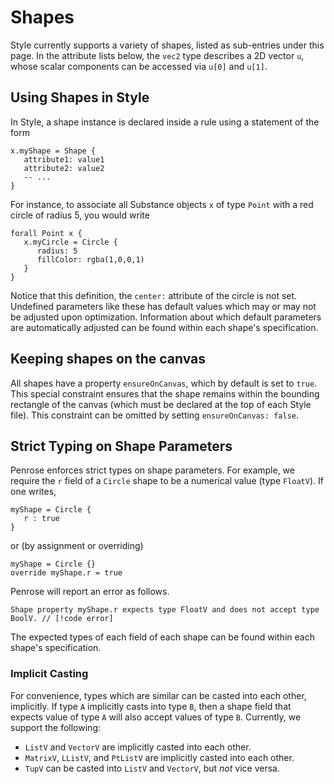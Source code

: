 # Shapes

Style currently supports a variety of shapes, listed as sub-entries under this page. In the attribute lists below, the `vec2` type describes a 2D vector `u`, whose scalar components can be accessed via `u[0]` and `u[1]`.

## Using Shapes in Style

In Style, a shape instance is declared inside a rule using a statement of the form

```style
x.myShape = Shape {
   attribute1: value1
   attribute2: value2
   -- ...
}
```

For instance, to associate all Substance objects `x` of type `Point` with a red circle of radius 5, you would write

```style
forall Point x {
   x.myCircle = Circle {
      radius: 5
      fillColor: rgba(1,0,0,1)
   }
}
```

Notice that this definition, the `center:` attribute of the circle is not set. Undefined parameters like these has default values which may or may not be adjusted upon optimization. Information about which default parameters are automatically adjusted can be found within each shape's specification.

## Keeping shapes on the canvas

All shapes have a property `ensureOnCanvas`, which by default is set to `true`. This special constraint ensures that the shape remains within the bounding rectangle of the canvas (which must be declared at the top of each Style file). This constraint can be omitted by setting `ensureOnCanvas: false`.

## Strict Typing on Shape Parameters

Penrose enforces strict types on shape parameters. For example, we require the `r` field of a `Circle` shape to be a numerical value (type `FloatV`). If one writes,

```style
myShape = Circle {
   r : true
}
```

or (by assignment or overriding)

```style
myShape = Circle {}
override myShape.r = true
```

Penrose will report an error as follows.

```
Shape property myShape.r expects type FloatV and does not accept type BoolV. // [!code error]
```

The expected types of each field of each shape can be found within each shape's specification.

### Implicit Casting

For convenience, types which are similar can be casted into each other, implicitly. If type `A` implicitly casts into type `B`, then a shape field that expects value of type `A` will also accept values of type `B`. Currently, we support the following:

- `ListV` and `VectorV` are implicitly casted into each other.
- `MatrixV`, `LListV`, and `PtListV` are implicitly casted into each other.
- `TupV` can be casted into `ListV` and `VectorV`, but _not_ vice versa.
